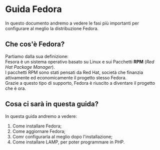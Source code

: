 # Guida Fedora

In questo documento andremo a vedere le fasi più importanti per configurare al meglio la distribuzione Fedora.

## Che cos'è Fedora?

Partiamo dalla sua definizione:\
Fesora è un sistema operativo basato su Linux e sui Pacchetti **RPM** (*Red Hat Package Manager*).\
I pacchetti RPM sono stati pensati da Red Hat, società che finanzia attivamente ed economicamente il progetto stesso Fedora.\
Grazie a questo tipo di supporto, Fedora è riuscito a diventare il progetto che è ora.

## Cosa ci sarà in questa guida?

In questa guida andremo a vedere:

1. Come installare Fedora;
2. Come aggiornare Fedora;
3. Comr configurarla al meglio dopo l'installazione;
4. Come installare LAMP, per poter programmare in PHP.
